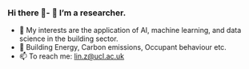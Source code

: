 ### Hi there 👋- 🔭 I’m a researcher.
- 🌱 My interests are the application of AI, machine learning, and data science in the building sector.
- 👯 Building Energy, Carbon emissions, Occupant behaviour etc.
- 📫 To reach me: lin.z@ucl.ac.uk 

<!--
**lin-zheng-uk/lin-zheng-uk** is a ✨ _special_ ✨ repository because its `README.md` (this file) appears on your GitHub profile.

Here are some ideas to get you started:

- 🔭 I’m a researcher.
- 🌱 My interests are the application of AI, machine learning, and data science in the building sector.
- 👯 Building Energy, Carbon emissions, Occupant behaviour etc.
- 📫 To reach me: lin.z@ucl.ac.uk 

--> 
